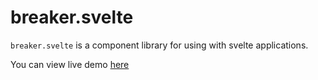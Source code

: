 # breaker.svelte

`breaker.svelte` is a component library for using with svelte applications.

You can view live demo [here](https://lexographics.github.io/breaker.svelte)